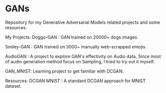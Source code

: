 # GANs
Repository for my Generative Adversarial Models related projects and some resources.

My Projects:
Doggo-GAN : GAN trained on 20000+ dogs images.

Smiley-GAN : GAN trained on 3000~ manually web-scrapped emojis.

AudioGAN : A project to explore GAN's effectivity on Audio data, Since most of audio generation method focus on Sampling, I tried to try out it myself.

GAN_MNIST: Learning project to get familiar with DCGAN.


Resources:
DCGAN MNIST : A standard DCGAN approach for MNIST dataset.
